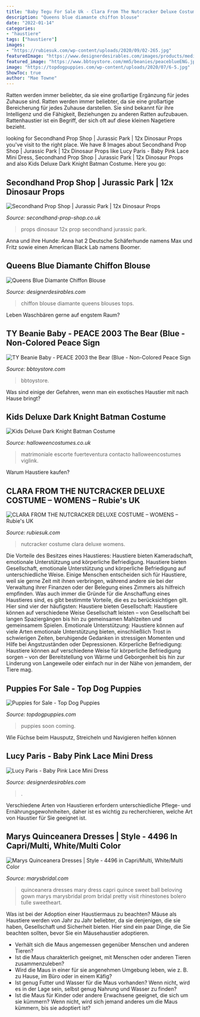 ```yaml
---
title: "Baby Tegu For Sale Uk - Clara From The Nutcracker Deluxe Costume – Womens – Rubie&#039;s Uk"
description: "Queens blue diamante chiffon blouse"
date: "2022-01-14"
categories:
- "haustiere"
tags: ["haustiere"]
images:
- "https://rubiesuk.com/wp-content/uploads/2020/09/02-265.jpg"
featuredImage: "https://www.designerdesirables.com/images/products/medium/1437151717-59828000.jpg"
featured_image: "https://www.bbtoystore.com/mm5/beanies/peaceblueENG.jpg"
image: "https://topdogpuppies.com/wp-content/uploads/2020/07/6-5.jpg"
ShowToc: true
author: "Mae Towne"
---
```



Ratten werden immer beliebter, da sie eine großartige Ergänzung für jedes Zuhause sind.
Ratten werden immer beliebter, da sie eine großartige Bereicherung für jedes Zuhause darstellen. Sie sind bekannt für ihre Intelligenz und die Fähigkeit, Beziehungen zu anderen Ratten aufzubauen. Rattenhaustier ist ein Begriff, der sich oft auf diese kleinen Nagetiere bezieht.

	

		
looking for Secondhand Prop Shop | Jurassic Park | 12x Dinosaur Props you've visit to the right place. We have 8 Images about Secondhand Prop Shop | Jurassic Park | 12x Dinosaur Props like Lucy Paris - Baby Pink Lace Mini Dress, Secondhand Prop Shop | Jurassic Park | 12x Dinosaur Props and also Kids Deluxe Dark Knight Batman Costume. Here you go:
		
    
## Secondhand Prop Shop | Jurassic Park | 12x Dinosaur Props

<img loading=lazy src="https://for-sale.used-secondhand.co.uk/media/used/secondhand/images/51481/12x-dinosaur-props/1200/outdoor-dinosaur-props-895.jpg" onerror="this.onerror=null;this.src='https://tse2.mm.bing.net/th?id=OIP.4eO5aNT77286VVUWEHTIdgHaJ4&amp;pid=15.1';" alt="Secondhand Prop Shop | Jurassic Park | 12x Dinosaur Props">

_Source: secondhand-prop-shop.co.uk_

>props dinosaur 12x prop secondhand jurassic park. 

	

Anna und ihre Hunde: Anna hat 2 Deutsche Schäferhunde namens Max und Fritz sowie einen American Black Lab namens Boomer.

    
## Queens Blue Diamante Chiffon Blouse

<img loading=lazy src="https://www.designerdesirables.com/images/queens-baby-blue-chiffon-diamante-blouse-p39457-329754_zoom.jpg" onerror="this.onerror=null;this.src='https://tse2.mm.bing.net/th?id=OIP.5RmvR1Ga954Ys5_aGzvj-AHaKW&amp;pid=15.1';" alt="Queens Blue Diamante Chiffon Blouse">

_Source: designerdesirables.com_

>chiffon blouse diamante queens blouses tops. 

	

Leben Waschbären gerne auf engstem Raum?

    
## TY Beanie Baby - PEACE 2003 The Bear (Blue - Non-Colored Peace Sign

<img loading=lazy src="https://www.bbtoystore.com/mm5/beanies/peaceblueENG.jpg" onerror="this.onerror=null;this.src='https://tse1.mm.bing.net/th?id=OIP.MTao5E_ARPdAjrKQmHbjCAHaHa&amp;pid=15.1';" alt="TY Beanie Baby - PEACE 2003 the Bear (Blue - Non-Colored Peace Sign">

_Source: bbtoystore.com_

>bbtoystore. 

	

Was sind einige der Gefahren, wenn man ein exotisches Haustier mit nach Hause bringt?

    
## Kids Deluxe Dark Knight Batman Costume

<img loading=lazy src="https://images.halloweencostumes.co.uk/products/9478/2-1-82592/kids-deluxe-dark-knight-batman.jpg" onerror="this.onerror=null;this.src='https://tse2.mm.bing.net/th?id=OIP.QJ32tg6ESkM1BDyk9T7d6AHaKl&amp;pid=15.1';" alt="Kids Deluxe Dark Knight Batman Costume">

_Source: halloweencostumes.co.uk_

>matrimoniale escorte fuerteventura contacto halloweencostumes viglink. 

	

Warum Haustiere kaufen?

    
## CLARA FROM THE NUTCRACKER DELUXE COSTUME – WOMENS – Rubie&#039;s UK

<img loading=lazy src="https://rubiesuk.com/wp-content/uploads/2020/09/02-265.jpg" onerror="this.onerror=null;this.src='https://tse2.mm.bing.net/th?id=OIP.HNtNrRtUAvPvEif-2wCE2wHaL2&amp;pid=15.1';" alt="CLARA FROM THE NUTCRACKER DELUXE COSTUME – WOMENS – Rubie&#039;s UK">

_Source: rubiesuk.com_

>nutcracker costume clara deluxe womens. 

	

Die Vorteile des Besitzes eines Haustieres: Haustiere bieten Kameradschaft, emotionale Unterstützung und körperliche Befriedigung.
Haustiere bieten Gesellschaft, emotionale Unterstützung und körperliche Befriedigung auf unterschiedliche Weise. Einige Menschen entscheiden sich für Haustiere, weil sie gerne Zeit mit ihnen verbringen, während andere sie bei der Verwaltung ihrer Finanzen oder der Belegung eines Zimmers als hilfreich empfinden. Was auch immer die Gründe für die Anschaffung eines Haustieres sind, es gibt bestimmte Vorteile, die es zu berücksichtigen gilt. Hier sind vier der häufigsten: Haustiere bieten Gesellschaft: Haustiere können auf verschiedene Weise Gesellschaft leisten – von Gesellschaft bei langen Spaziergängen bis hin zu gemeinsamen Mahlzeiten und gemeinsamem Spielen. Emotionale Unterstützung: Haustiere können auf viele Arten emotionale Unterstützung bieten, einschließlich Trost in schwierigen Zeiten, beruhigende Gedanken in stressigen Momenten und Hilfe bei Angstzuständen oder Depressionen. Körperliche Befriedigung: Haustiere können auf verschiedene Weise für körperliche Befriedigung sorgen – von der Bereitstellung von Wärme und Geborgenheit bis hin zur Linderung von Langeweile oder einfach nur in der Nähe von jemandem, der Tiere mag.

    
## Puppies For Sale - Top Dog Puppies

<img loading=lazy src="https://topdogpuppies.com/wp-content/uploads/2020/07/6-5.jpg" onerror="this.onerror=null;this.src='https://tse3.mm.bing.net/th?id=OIP.zbYgptTMClsSvhy2z5-tRgHaEK&amp;pid=15.1';" alt="Puppies for Sale - Top Dog Puppies">

_Source: topdogpuppies.com_

>puppies soon coming. 

	

Wie Füchse beim Hausputz, Streicheln und Navigieren helfen können

    
## Lucy Paris - Baby Pink Lace Mini Dress

<img loading=lazy src="https://www.designerdesirables.com/images/products/medium/1437151717-59828000.jpg" onerror="this.onerror=null;this.src='https://tse2.mm.bing.net/th?id=OIP.l7DEg4SWP2NMTnHYYvInhQHaKW&amp;pid=15.1';" alt="Lucy Paris - Baby Pink Lace Mini Dress">

_Source: designerdesirables.com_

>. 

	

Verschiedene Arten von Haustieren erfordern unterschiedliche Pflege- und Ernährungsgewohnheiten, daher ist es wichtig zu recherchieren, welche Art von Haustier für Sie geeignet ist.

    
## Marys Quinceanera Dresses | Style - 4496 In Capri/Multi, White/Multi Color

<img loading=lazy src="https://www.marysbridal.com/uploads/items/4496-1.jpg" onerror="this.onerror=null;this.src='https://tse4.mm.bing.net/th?id=OIP.XEtEJCkc1TL26SyI9LLMoQHaJ4&amp;pid=15.1';" alt="Marys Quinceanera Dresses | Style - 4496 in Capri/Multi, White/Multi Color">

_Source: marysbridal.com_

>quinceanera dresses mary dress capri quince sweet ball beloving gown marys marysbridal prom bridal pretty visit rhinestones bolero tulle sweetheart. 

	

Was ist bei der Adoption einer Haustiermaus zu beachten?
Mäuse als Haustiere werden von Jahr zu Jahr beliebter, da sie denjenigen, die sie haben, Gesellschaft und Sicherheit bieten. Hier sind ein paar Dinge, die Sie beachten sollten, bevor Sie ein Mäusehaustier adoptieren.
- Verhält sich die Maus angemessen gegenüber Menschen und anderen Tieren?
- Ist die Maus charakterlich geeignet, mit Menschen oder anderen Tieren zusammenzuleben?
- Wird die Maus in einer für sie angenehmen Umgebung leben, wie z. B. zu Hause, im Büro oder in einem Käfig?
- Ist genug Futter und Wasser für die Maus vorhanden? Wenn nicht, wird es in der Lage sein, selbst genug Nahrung und Wasser zu finden?
- Ist die Maus für Kinder oder andere Erwachsene geeignet, die sich um sie kümmern? Wenn nicht, wird sich jemand anderes um die Maus kümmern, bis sie adoptiert ist?

